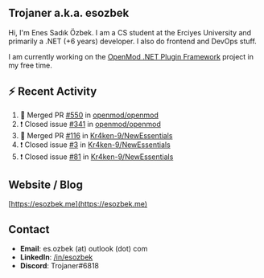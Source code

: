 ##  Trojaner a.k.a. esozbek
Hi, I'm Enes Sadık Özbek. I am a CS student at the Erciyes University and primarily a .NET (+6 years) developer. I also do frontend and DevOps stuff.

I am currently working on the [OpenMod .NET Plugin Framework](https://github.com/openmod/openmod) project in my free time. 

## :zap: Recent Activity

<!--START_SECTION:activity-->
1. 🎉 Merged PR [#550](https://github.com/openmod/openmod/pull/550) in [openmod/openmod](https://github.com/openmod/openmod)
2. ❗️ Closed issue [#341](https://github.com/openmod/openmod/issues/341) in [openmod/openmod](https://github.com/openmod/openmod)
3. 🎉 Merged PR [#116](https://github.com/Kr4ken-9/NewEssentials/pull/116) in [Kr4ken-9/NewEssentials](https://github.com/Kr4ken-9/NewEssentials)
4. ❗️ Closed issue [#3](https://github.com/Kr4ken-9/NewEssentials/issues/3) in [Kr4ken-9/NewEssentials](https://github.com/Kr4ken-9/NewEssentials)
5. ❗️ Closed issue [#81](https://github.com/Kr4ken-9/NewEssentials/issues/81) in [Kr4ken-9/NewEssentials](https://github.com/Kr4ken-9/NewEssentials)
<!--END_SECTION:activity-->

## Website / Blog
[https://esozbek.me](https://esozbek.me)

## Contact
- **Email**: es.ozbek (at) outlook (dot) com
- **LinkedIn**: [/in/esozbek](https://linkedin.com/in/esozbek)
- **Discord**: Trojaner#6818
